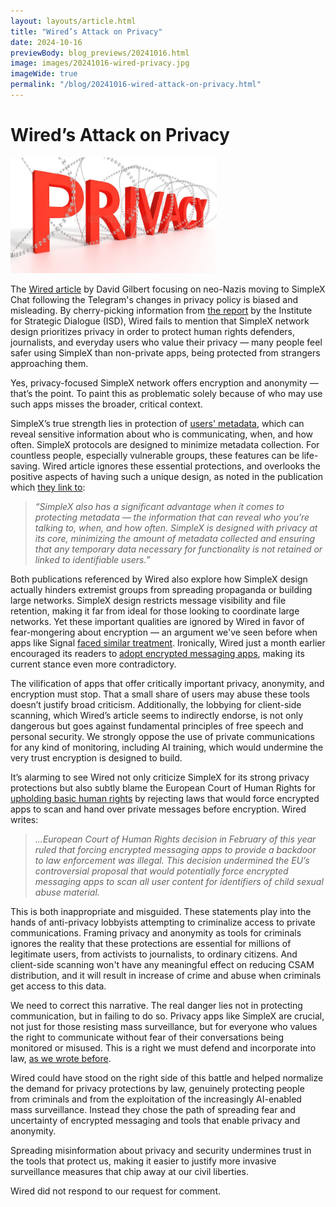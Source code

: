 ```yaml
---
layout: layouts/article.html
title: "Wired’s Attack on Privacy"
date: 2024-10-16
previewBody: blog_previews/20241016.html
image: images/20241016-wired-privacy.jpg
imageWide: true
permalink: "/blog/20241016-wired-attack-on-privacy.html"
---
```


# Wired’s Attack on Privacy

<img src="./images/20241016-wired-privacy.jpg" width="330" class="float-to-right">

The [Wired article](https://www.wired.com/story/neo-nazis-flee-telegram-encrypted-app-simplex/) by David Gilbert focusing on neo-Nazis moving to SimpleX Chat following the Telegram's changes in privacy policy is biased and misleading. By cherry-picking information from [the report](https://www.isdglobal.org/digital_dispatches/neo-nazi-accelerationists-seek-new-digital-refuge-amid-looming-telegram-crackdown/) by the Institute for Strategic Dialogue (ISD), Wired fails to mention that SimpleX network design prioritizes privacy in order to protect human rights defenders, journalists, and everyday users who value their privacy &mdash; many people feel safer using SimpleX than non-private apps, being protected from strangers approaching them.

Yes, privacy-focused SimpleX network offers encryption and anonymity &mdash; that’s the point. To paint this as problematic solely because of who may use such apps misses the broader, critical context.

SimpleX’s true strength lies in protection of [users' metadata](./20240416-dangers-of-metadata-in-messengers.md), which can reveal sensitive information about who is communicating, when, and how often. SimpleX protocols are designed to minimize metadata collection. For countless people, especially vulnerable groups, these features can be life-saving. Wired article ignores these essential protections, and overlooks the positive aspects of having such a unique design, as noted in the publication which [they link to](https://www.maargentino.com/is-telegrams-privacy-shift-driving-extremists-toward-simplex/):

> *“SimpleX also has a significant advantage when it comes to protecting metadata &mdash; the information that can reveal who you’re talking to, when, and how often. SimpleX is designed with privacy at its core, minimizing the amount of metadata collected and ensuring that any temporary data necessary for functionality is not retained or linked to identifiable users.”*

Both publications referenced by Wired also explore how SimpleX design actually hinders extremist groups from spreading propaganda or building large networks. SimpleX design restricts message visibility and file retention, making it far from ideal for those looking to coordinate large networks. Yet these important qualities are ignored by Wired in favor of fear-mongering about encryption &mdash; an argument we've seen before when apps like Signal [faced similar treatment](https://foreignpolicy.com/2021/03/13/telegram-signal-apps-right-wing-extremism-islamic-state-terrorism-violence-europol-encrypted/). Ironically, Wired just a month earlier encouraged its readers to [adopt encrypted messaging apps](https://www.wired.com/story/gadget-lab-podcast-657/), making its current stance even more contradictory.

The vilification of apps that offer critically important privacy, anonymity, and encryption must stop. That a small share of users may abuse these tools doesn’t justify broad criticism. Additionally, the lobbying for client-side scanning, which Wired’s article seems to indirectly endorse, is not only dangerous but goes against fundamental principles of free speech and personal security. We strongly oppose the use of private communications for any kind of monitoring, including AI training, which would undermine the very trust encryption is designed to build.

It’s alarming to see Wired not only criticize SimpleX for its strong privacy protections but also subtly blame the European Court of Human Rights for [upholding basic human rights](https://www.theregister.com/2024/02/15/echr_backdoor_encryption/) by rejecting laws that would force encrypted apps to scan and hand over private messages before encryption. Wired writes:

> *…European Court of Human Rights decision in February of this year ruled that forcing encrypted messaging apps to provide a backdoor to law enforcement was illegal. This decision undermined the EU’s controversial proposal that would potentially force encrypted messaging apps to scan all user content for identifiers of child sexual abuse material.*

This is both inappropriate and misguided. These statements play into the hands of anti-privacy lobbyists attempting to criminalize access to private communications. Framing privacy and anonymity as tools for criminals ignores the reality that these protections are essential for millions of legitimate users, from activists to journalists, to ordinary citizens. And client-side scanning won't have any meaningful effect on reducing CSAM distribution, and it will result in increase of crime and abuse when criminals get access to this data.

We need to correct this narrative. The real danger lies not in protecting communication, but in failing to do so. Privacy apps like SimpleX are crucial, not just for those resisting mass surveillance, but for everyone who values the right to communicate without fear of their conversations being monitored or misused. This is a right we must defend and incorporate into law, [as we wrote before](./20240704-future-of-privacy-enforcing-privacy-standards.md).

Wired could have stood on the right side of this battle and helped normalize the demand for privacy protections by law, genuinely protecting people from criminals and from the exploitation of the increasingly AI-enabled mass surveillance. Instead they chose the path of spreading fear and uncertainty of encrypted messaging and tools that enable privacy and anonymity.

Spreading misinformation about privacy and security undermines trust in the tools that protect us, making it easier to justify more invasive surveillance measures that chip away at our civil liberties.

Wired did not respond to our request for comment.
